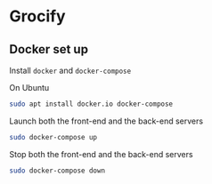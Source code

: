 # Grocify

## Docker set up

Install `docker` and `docker-compose`

On Ubuntu
```bash
sudo apt install docker.io docker-compose
```

Launch both the front-end and the back-end servers
```bash
sudo docker-compose up
```

Stop both the front-end and the back-end servers
```bash
sudo docker-compose down
```
